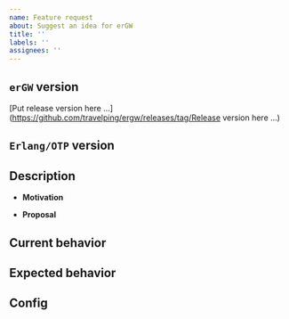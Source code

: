 ```yaml
---
name: Feature request
about: Suggest an idea for erGW
title: ''
labels: ''
assignees: ''
---
```


## `erGW` version
[Put release version here ...](https://github.com/travelping/ergw/releases/tag/Release version here ...)

## `Erlang/OTP` version
<!-- Put the `Erlang/OTP` version ... -->

## Description
* **Motivation**
<!-- (Optional)Describe motivation ... -->
* **Proposal**
<!-- (Optional)Describe proposal of the solution ... -->

## Current behavior
<!-- (Optional)Describe current behavior ... -->

## Expected behavior
<!-- (Optional)Describe expected behavior ... -->

## Config
<!-- (Optional)Put configuration ... -->
